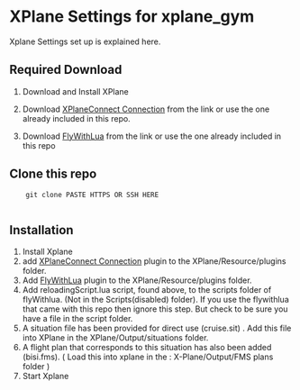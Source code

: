 # XPlane Settings for xplane_gym
 Xplane Settings set up is explained here. 

## Required Download

1.  Download and Install XPlane

2.  Download [XPlaneConnect Connection](https://github.com/nasa/XPlaneConnect)  from the link or use the one already  included in this repo.

3.  Download  [FlyWithLua](https://forums.x-plane.org/index.php?/files/file/38445-flywithlua-ng-next-generation-edition-for-x-plane-11-win-lin-mac/) from the link or use the one already included in this repo


## Clone this repo
```
    git clone PASTE HTTPS OR SSH HERE
    
```


## Installation
1. Install Xplane  
2. add [XPlaneConnect Connection](https://github.com/nasa/XPlaneConnect) plugin to the XPlane/Resource/plugins folder.
2. Add [FlyWithLua](https://forums.x-plane.org/index.php?/files/file/38445-flywithlua-ng-next-generation-edition-for-x-plane-11-win-lin-mac/)  plugin to the XPlane/Resource/plugins folder.
3. Add reloadingScript.lua script, found  above, to the scripts folder of flyWithlua. (Not in the Scripts(disabled) folder). If you use the flywithlua  that came with this repo then ignore this step. But check to be sure you have a file in the script folder.
4. A situation file has been  provided  for direct use (cruise.sit) . Add this file into XPlane in the XPlane/Output/situations folder.
5. A flight plan that corresponds to this situation has also been added (bisi.fms). ( Load this into xplane in the : X-Plane/Output/FMS plans  folder )
6. Start Xplane

 



    

    
    
    
    
    
